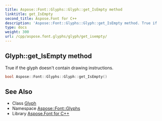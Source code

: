 ```yaml
---
title: Aspose::Font::Glyphs::Glyph::get_IsEmpty method
linktitle: get_IsEmpty
second_title: Aspose.Font for C++
description: 'Aspose::Font::Glyphs::Glyph::get_IsEmpty method. True if the glyph doesn''t contain drawing instructions in C++.'
type: docs
weight: 300
url: /cpp/aspose.font.glyphs/glyph/get_isempty/
---
```

## Glyph::get_IsEmpty method


True if the glyph doesn't contain drawing instructions.

```cpp
bool Aspose::Font::Glyphs::Glyph::get_IsEmpty()
```

## See Also

* Class [Glyph](../)
* Namespace [Aspose::Font::Glyphs](../../)
* Library [Aspose.Font for C++](../../../)
